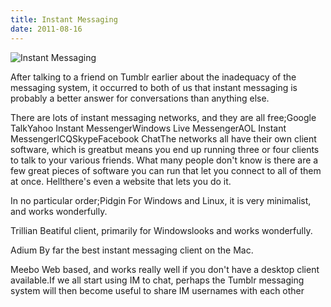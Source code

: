 ```yaml
---
title: Instant Messaging
date: 2011-08-16
---
```


![Instant Messaging](https://source.unsplash.com/9ZQzrLWV52M/1600x900)

After talking to a friend on Tumblr earlier about the inadequacy of the messaging system, it occurred to both of us that instant messaging is probably a better answer for conversations than anything else.

There are lots of instant messaging networks, and they are all free;Google TalkYahoo Instant MessengerWindows Live MessengerAOL Instant MessengerICQSkypeFacebook ChatThe networks all have their own client software, which is greatbut means you end up running three or four clients to talk to your various friends. What many people don't know is there are a few great pieces of software you can run that let you connect to all of them at once. Hellthere's even a website that lets you do it.

In no particular order;Pidgin For Windows and Linux, it is very minimalist, and works wonderfully.

Trillian Beatiful client, primarily for Windowslooks and works wonderfully.

Adium By far the best instant messaging client on the Mac.

Meebo Web based, and works really well if you don't have a desktop client available.If we all start using IM to chat, perhaps the Tumblr messaging system will then become useful to share IM usernames with each other